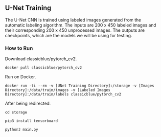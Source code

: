 ## U-Net Training

The U-Net CNN is trained using labeled images generated from the automatic labeling algorithm. The inputs are 200 x 450 labeled images and their corresponding 200 x 450 unprocessed images. The outputs are checkpoints, which are the models we will be using for testing. 




### How to Run

Download classicblue/pytorch_cv2.

    docker pull classicblue/pytorch_cv2

Run on Docker.

    docker run -ti --rm -v [UNet Training Directory]:/storage -v [Images Directory]:/data/train/images -v [Labeled Images Directory]:/data/train/labels classicblue/pytorch_cv2

After being redirected.

    cd storage

    pip3 install tensorboard
    
    python3 main.py


